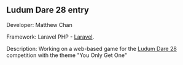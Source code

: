 ## Ludum Dare 28 entry
Developer: Matthew Chan

Framework: Laravel PHP - [Laravel](http://laravel.com/).

Description: Working on a web-based game for the [Ludum Dare 28](http://www.ludumdare.com/compo/) competition with the theme "You Only Get One"
